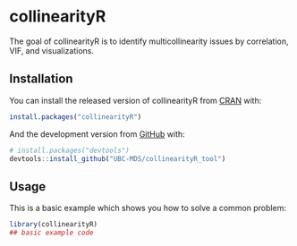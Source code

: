 
<!-- README.md is generated from README.Rmd. Please edit that file -->

# collinearityR

<!-- badges: start -->
<!-- badges: end -->

The goal of collinearityR is to identify multicollinearity issues by
correlation, VIF, and visualizations.

## Installation

You can install the released version of collinearityR from
[CRAN](https://CRAN.R-project.org) with:

``` r
install.packages("collinearityR")
```

And the development version from [GitHub](https://github.com/) with:

``` r
# install.packages("devtools")
devtools::install_github("UBC-MDS/collinearityR_tool")
```

## Usage

This is a basic example which shows you how to solve a common problem:

``` r
library(collinearityR)
## basic example code
```

